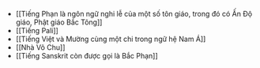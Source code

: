 - [[Tiếng Phạn là ngôn ngữ nghi lễ của một số tôn giáo, trong đó có Ấn Độ giáo, Phật giáo Bắc Tông]]
- [[Tiếng Pali]]
- [[Tiếng Việt và Mường cùng một chi trong ngữ hệ Nam Á]]
- [[Nhà Võ Chu]]
- [[Tiếng Sanskrit còn được gọi là Bắc Phạn]]
